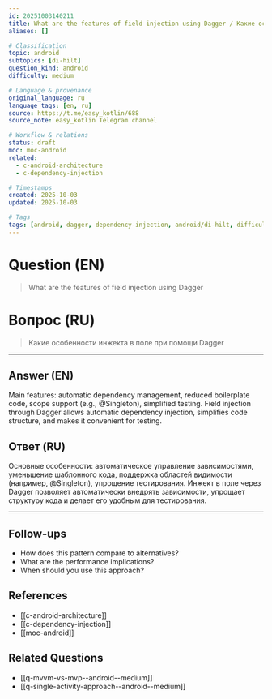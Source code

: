 ```yaml
---
id: 20251003140211
title: What are the features of field injection using Dagger / Какие особенности инжекта в поле при помощи Dagger
aliases: []

# Classification
topic: android
subtopics: [di-hilt]
question_kind: android
difficulty: medium

# Language & provenance
original_language: ru
language_tags: [en, ru]
source: https://t.me/easy_kotlin/688
source_note: easy_kotlin Telegram channel

# Workflow & relations
status: draft
moc: moc-android
related:
  - c-android-architecture
  - c-dependency-injection

# Timestamps
created: 2025-10-03
updated: 2025-10-03

# Tags
tags: [android, dagger, dependency-injection, android/di-hilt, difficulty/medium, easy_kotlin, lang/ru, platform/android]
---
```


# Question (EN)
> What are the features of field injection using Dagger

# Вопрос (RU)
> Какие особенности инжекта в поле при помощи Dagger

---

## Answer (EN)

Main features: automatic dependency management, reduced boilerplate code, scope support (e.g., @Singleton), simplified testing. Field injection through Dagger allows automatic dependency injection, simplifies code structure, and makes it convenient for testing.

## Ответ (RU)

Основные особенности: автоматическое управление зависимостями, уменьшение шаблонного кода, поддержка областей видимости (например, @Singleton), упрощение тестирования. Инжект в поле через Dagger позволяет автоматически внедрять зависимости, упрощает структуру кода и делает его удобным для тестирования.

---

## Follow-ups
- How does this pattern compare to alternatives?
- What are the performance implications?
- When should you use this approach?

## References
- [[c-android-architecture]]
- [[c-dependency-injection]]
- [[moc-android]]

## Related Questions
- [[q-mvvm-vs-mvp--android--medium]]
- [[q-single-activity-approach--android--medium]]
